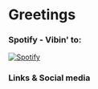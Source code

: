 # Greetings

### Spotify - Vibin' to:
[![Spotify](https://novatorem.nyksy.vercel.app/api/spotify)](https://open.spotify.com/playlist/2eWMsThzyLUMMePDjpKDTt)


### Links & Social media

